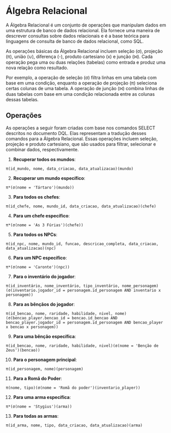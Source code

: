 # Álgebra Relacional

A Álgebra Relacional é um conjunto de operações que manipulam dados em uma estrutura de banco de dados relacional. Ela fornece uma maneira de descrever consultas sobre dados relacionais e é a base teórica para linguagens de consulta de banco de dados relacional, como SQL.

As operações básicas da Álgebra Relacional incluem seleção (σ), projeção (π), união (∪), diferença (-), produto cartesiano (x) e junção (⨝). Cada operação pega uma ou duas relações (tabelas) como entrada e produz uma nova relação como resultado.

Por exemplo, a operação de seleção (σ) filtra linhas em uma tabela com base em uma condição, enquanto a operação de projeção (π) seleciona certas colunas de uma tabela. A operação de junção (⨝) combina linhas de duas tabelas com base em uma condição relacionada entre as colunas dessas tabelas.

## Operações

As operações a seguir foram criadas com base nos comandos SELECT descritos no documento DQL. Elas representam a tradução desses comandos para a Álgebra Relacional. Essas operações incluem seleção, projeção e produto cartesiano, que são usados para filtrar, selecionar e combinar dados, respectivamente.

1) **Recuperar todos os mundos**:
```
π(id_mundo, nome, data_criacao, data_atualizacao)(mundo)
```

2) **Recuperar um mundo específico**:
```
π*(σ(nome = 'Tártaro')(mundo))
```

3) **Para todos os chefes**:
```
π(id_chefe, nome, mundo_id, data_criacao, data_atualizacao)(chefe)
```

4) **Para um chefe específico**:
```
π*(σ(nome = 'As 3 Fúrias')(chefe))
```

5) **Para todos os NPCs**:
```
π(id_npc, nome, mundo_id, funcao, descricao_completa, data_criacao, data_atualizacao)(npc)
```

6) **Para um NPC específico**:
```
π*(σ(nome = 'Caronte')(npc))
```

7) **Para o inventário do jogador**:
```
π(id_inventário, nome_inventário, tipo_inventário, nome_personagem)(σ(inventario.jogador_id = personagem.id_personagem AND inventario x personagem))
```

8) **Para as bênçãos do jogador**:
```
π(id_bencao, nome, raridade, habilidade, nivel, nome)(σ(bencao_player.bencao_id = bencao.id_bencao AND bencao_player.jogador_id = personagem.id_personagem AND bencao_player x bencao x personagem))
```

9) **Para uma bênção específica**:
```
π(id_bencao, nome, raridade, habilidade, nivel)(σ(nome = 'Benção de Zeus')(bencao))
```

10) **Para o personagem principal**:
```
π(id_personagem, nome)(personagem)
```

11) **Para a Romã do Poder**:
```
π(nome, tipo)(σ(nome = 'Romã do poder')(inventario_player))
```

12) **Para uma arma específica**:
```
π*(σ(nome = 'Stygius')(arma))
```

13) **Para todas as armas**:
```
π(id_arma, nome, tipo, data_criacao, data_atualizacao)(arma)
```